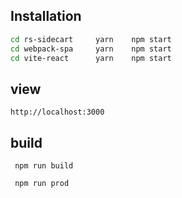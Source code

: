 ## Installation
```bash
cd rs-sidecart     yarn    npm start
cd webpack-spa     yarn    npm start
cd vite-react      yarn    npm start
```


## view
```
http://localhost:3000
```

## build
```
 npm run build

 npm run prod
```
